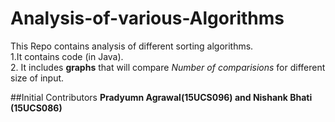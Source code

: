 # Analysis-of-various-Algorithms

This Repo contains analysis of different sorting algorithms.<br />
1.It contains code (in Java). <br />
2. It includes **graphs** that will compare *Number of comparisions* for different size of input. <br />

##Initial Contributors
 **Pradyumn Agrawal(15UCS096) and Nishank Bhati (15UCS086)**


